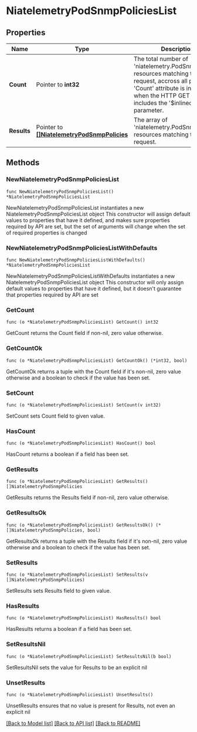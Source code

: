 # NiatelemetryPodSnmpPoliciesList

## Properties

Name | Type | Description | Notes
------------ | ------------- | ------------- | -------------
**Count** | Pointer to **int32** | The total number of &#39;niatelemetry.PodSnmpPolicies&#39; resources matching the request, accross all pages. The &#39;Count&#39; attribute is included when the HTTP GET request includes the &#39;$inlinecount&#39; parameter. | [optional] 
**Results** | Pointer to [**[]NiatelemetryPodSnmpPolicies**](NiatelemetryPodSnmpPolicies.md) | The array of &#39;niatelemetry.PodSnmpPolicies&#39; resources matching the request. | [optional] 

## Methods

### NewNiatelemetryPodSnmpPoliciesList

`func NewNiatelemetryPodSnmpPoliciesList() *NiatelemetryPodSnmpPoliciesList`

NewNiatelemetryPodSnmpPoliciesList instantiates a new NiatelemetryPodSnmpPoliciesList object
This constructor will assign default values to properties that have it defined,
and makes sure properties required by API are set, but the set of arguments
will change when the set of required properties is changed

### NewNiatelemetryPodSnmpPoliciesListWithDefaults

`func NewNiatelemetryPodSnmpPoliciesListWithDefaults() *NiatelemetryPodSnmpPoliciesList`

NewNiatelemetryPodSnmpPoliciesListWithDefaults instantiates a new NiatelemetryPodSnmpPoliciesList object
This constructor will only assign default values to properties that have it defined,
but it doesn't guarantee that properties required by API are set

### GetCount

`func (o *NiatelemetryPodSnmpPoliciesList) GetCount() int32`

GetCount returns the Count field if non-nil, zero value otherwise.

### GetCountOk

`func (o *NiatelemetryPodSnmpPoliciesList) GetCountOk() (*int32, bool)`

GetCountOk returns a tuple with the Count field if it's non-nil, zero value otherwise
and a boolean to check if the value has been set.

### SetCount

`func (o *NiatelemetryPodSnmpPoliciesList) SetCount(v int32)`

SetCount sets Count field to given value.

### HasCount

`func (o *NiatelemetryPodSnmpPoliciesList) HasCount() bool`

HasCount returns a boolean if a field has been set.

### GetResults

`func (o *NiatelemetryPodSnmpPoliciesList) GetResults() []NiatelemetryPodSnmpPolicies`

GetResults returns the Results field if non-nil, zero value otherwise.

### GetResultsOk

`func (o *NiatelemetryPodSnmpPoliciesList) GetResultsOk() (*[]NiatelemetryPodSnmpPolicies, bool)`

GetResultsOk returns a tuple with the Results field if it's non-nil, zero value otherwise
and a boolean to check if the value has been set.

### SetResults

`func (o *NiatelemetryPodSnmpPoliciesList) SetResults(v []NiatelemetryPodSnmpPolicies)`

SetResults sets Results field to given value.

### HasResults

`func (o *NiatelemetryPodSnmpPoliciesList) HasResults() bool`

HasResults returns a boolean if a field has been set.

### SetResultsNil

`func (o *NiatelemetryPodSnmpPoliciesList) SetResultsNil(b bool)`

 SetResultsNil sets the value for Results to be an explicit nil

### UnsetResults
`func (o *NiatelemetryPodSnmpPoliciesList) UnsetResults()`

UnsetResults ensures that no value is present for Results, not even an explicit nil

[[Back to Model list]](../README.md#documentation-for-models) [[Back to API list]](../README.md#documentation-for-api-endpoints) [[Back to README]](../README.md)


